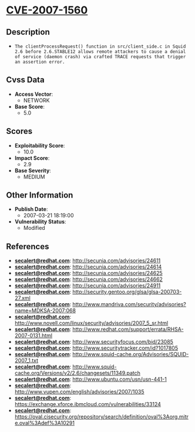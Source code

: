 
# [CVE-2007-1560](http://secunia.com/advisories/24611)

## Description

- `The clientProcessRequest() function in src/client_side.c in Squid 2.6 before 2.6.STABLE12 allows remote attackers to cause a denial of service (daemon crash) via crafted TRACE requests that trigger an assertion error.`

## Cvss Data

- **Access Vector**:
  - NETWORK
- **Base Score**:
  - 5.0

## Scores

- **Exploitability Score**:
  - 10.0
- **Impact Score**:
  - 2.9
- **Base Severity**:
  - MEDIUM

## Other Information

- **Publish Date**:
  - 2007-03-21 18:19:00
- **Vulnerability Status**:
  - Modified

## References

- **secalert@redhat.com**: http://secunia.com/advisories/24611
- **secalert@redhat.com**: http://secunia.com/advisories/24614
- **secalert@redhat.com**: http://secunia.com/advisories/24625
- **secalert@redhat.com**: http://secunia.com/advisories/24662
- **secalert@redhat.com**: http://secunia.com/advisories/24911
- **secalert@redhat.com**: http://security.gentoo.org/glsa/glsa-200703-27.xml
- **secalert@redhat.com**: http://www.mandriva.com/security/advisories?name=MDKSA-2007:068
- **secalert@redhat.com**: http://www.novell.com/linux/security/advisories/2007_5_sr.html
- **secalert@redhat.com**: http://www.redhat.com/support/errata/RHSA-2007-0131.html
- **secalert@redhat.com**: http://www.securityfocus.com/bid/23085
- **secalert@redhat.com**: http://www.securitytracker.com/id?1017805
- **secalert@redhat.com**: http://www.squid-cache.org/Advisories/SQUID-2007_1.txt
- **secalert@redhat.com**: http://www.squid-cache.org/Versions/v2/2.6/changesets/11349.patch
- **secalert@redhat.com**: http://www.ubuntu.com/usn/usn-441-1
- **secalert@redhat.com**: http://www.vupen.com/english/advisories/2007/1035
- **secalert@redhat.com**: https://exchange.xforce.ibmcloud.com/vulnerabilities/33124
- **secalert@redhat.com**: https://oval.cisecurity.org/repository/search/definition/oval%3Aorg.mitre.oval%3Adef%3A10291
